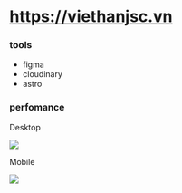 # https://viethanjsc.vn

### tools

- figma
- cloudinary
- astro

### perfomance

Desktop

![](https://res.cloudinary.com/khongdangky/image/upload/v1662530793/viethan/viethan_20220907_desktop_gjqhib.jpg)

Mobile

![](https://res.cloudinary.com/khongdangky/image/upload/v1662530793/viethan/viethan_20220907_mobile_x3tfpj.jpg)